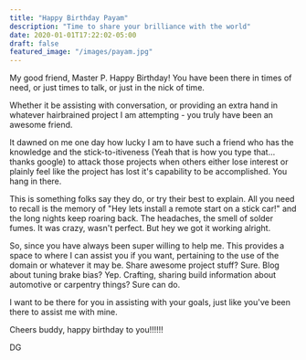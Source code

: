 ```yaml
---
title: "Happy Birthday Payam"
description: "Time to share your brilliance with the world"
date: 2020-01-01T17:22:02-05:00
draft: false
featured_image: "/images/payam.jpg"
---
```


My good friend, Master P. Happy Birthday! You have been there in times of need, or just times to talk, or just in the nick of time. 

Whether it be assisting with conversation, or providing an extra hand in whatever hairbrained project I am attempting - you truly have been an awesome friend.

It dawned on me one day how lucky I am to have such a friend who has the knowledge and the stick-to-itiveness (Yeah that is how you type that... thanks google) to attack those projects when others either lose interest or plainly feel like the project has lost it's capability to be accomplished. You hang in there.

This is something folks say they do, or try their best to explain. All you need to recall is the memory of "Hey lets install a remote start on a stick car!" and the long nights keep roaring back. The headaches, the smell of solder fumes. It was crazy, wasn't perfect. But hey we got it working alright. 


So, since you have always been super willing to help me. This provides a space to where I can assist you if you want, pertaining to the use of the domain or whatever it may be. Share awesome project stuff? Sure. Blog about tuning brake bias? Yep. Crafting, sharing build information about automotive or carpentry things? Sure can do. 

I want to be there for you in assisting with your goals, just like you've been there to assist me with mine. 

Cheers buddy, happy birthday to you!!!!!!

DG
